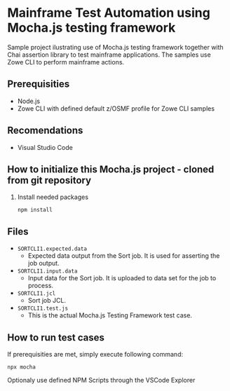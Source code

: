 # Mainframe Test Automation using Mocha.js testing framework

Sample project ilustrating use of Mocha.js testing framework together with Chai assertion library to test mainframe applications. The samples use Zowe CLI to perform mainframe actions.

## Prerequisities
* Node.js
* Zowe CLI with defined default z/OSMF profile for Zowe CLI samples

## Recomendations
* Visual Studio Code

## How to initialize this Mocha.js project - cloned from git repository
1. Install needed packages

    `npm install`

## Files
* `SORTCLI1.expected.data`
    * Expected data output from the Sort job. It is used for asserting the job output.
* `SORTCLI1.input.data`
    * Input data for the Sort job. It is uploaded to data set for the job to process.
* `SORTCLI1.jcl`
    * Sort job JCL.
* `SORTCLI1.test.js`
    * This is the actual Mocha.js Testing Framework test case.

## How to run test cases
If prerequisities are met, simply execute following command:

    npx mocha

Optionaly use defined NPM Scripts through the VSCode Explorer